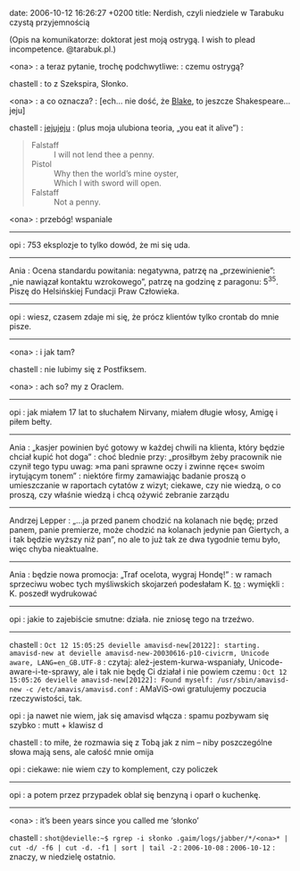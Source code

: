 date: 2006-10-12 16:26:27 +0200
title: Nerdish, czyli niedziele w Tarabuku czystą przyjemnością

(Opis na komunikatorze: doktorat jest moją ostrygą. I wish to plead incompetence. @tarabuk.pl.)

&lt;ona&gt;
: a teraz pytanie, trochę podchwytliwe:
: czemu ostrygą?

chastell
: to z Szekspira, Słonko.

&lt;ona&gt;
: a co oznacza?
: [ech… nie dość, że [Blake](troglodyta-byc '(troglodytą być)'), to jeszcze Shakespeare… jeju]

chastell
: [jejujeju](http://www.phrases.org.uk/bulletin_board/7/messages/121.html 'The Phrase Finder')
: (plus moja ulubiona teoria, „you eat it alive”)
: <blockquote lang='en'><dl><dt>Falstaff</dt><dd>I will not lend thee a penny.</dd><dt>Pistol</dt><dd>Why then the world’s mine oyster,</dd><dd>Which I with sword will open.</dd><dt>Falstaff</dt><dd>Not a penny.</dd></dl></blockquote>

&lt;ona&gt;
: przebóg! wspaniale

---

opi
: 753 eksplozje to tylko dowód, że mi się uda.

---

Ania
: Ocena standardu powitania: negatywna, patrzę na „przewinienie”: „nie nawiązał kontaktu wzrokowego”, patrzę na godzinę z paragonu: 5<sup>35</sup>. Piszę do Helsińskiej Fundacji Praw Człowieka.

---

opi
: wiesz, czasem zdaje mi się, że prócz klientów tylko crontab do mnie pisze.

---

&lt;ona&gt;
: i jak tam?

chastell
: nie lubimy się z Postfiksem.

&lt;ona&gt;
: ach so? my z Oraclem.

---

opi
: jak miałem 17 lat to słuchałem Nirvany, miałem długie włosy, Amigę i piłem bełty.

---

Ania
: „kasjer powinien być gotowy w każdej chwili na klienta, który będzie chciał kupić hot doga”
: choć blednie przy: „prosiłbym żeby pracownik nie czynił tego typu uwag: »ma pani sprawne oczy i zwinne ręce« swoim irytującym tonem”
: niektóre firmy zamawiając badanie proszą o umieszczanie w raportach cytatów z wizyt; ciekawe, czy nie wiedzą, o co proszą, czy właśnie wiedzą i chcą ożywić zebranie zarządu

---

Andrzej Lepper
: „…ja przed panem chodzić na kolanach nie będę; przed panem, panie premierze, może chodzić na kolanach jedynie pan Giertych, a i tak będzie wyższy niż pan”, no ale to już tak ze dwa tygodnie temu było, więc chyba nieaktualne.

---

Ania
: będzie nowa promocja: „Traf ocelota, wygraj Hondę!”
: w ramach sprzeciwu wobec tych myśliwskich skojarzeń podesłałam K. [to](wycinki/ocelot.jpg 'o, celot.')
: wymiękli
: K. poszedł wydrukować

---

opi
: jakie to zajebiście smutne: działa. nie zniosę tego na trzeźwo.

---

chastell
: `Oct 12 15:05:25 devielle amavisd-new[20122]: starting.  amavisd-new at devielle amavisd-new-20030616-p10-civicrm, Unicode aware, LANG=en_GB.UTF-8`
: czytaj: ależ-jestem-kurwa-wspaniały, Unicode-aware-i-te-sprawy, ale i tak nie będę Ci działał i nie powiem czemu
: `Oct 12 15:05:26 devielle amavisd-new[20122]: Found myself: /usr/sbin/amavisd-new -c /etc/amavis/amavisd.conf`
: AMaViS-owi gratulujemy poczucia rzeczywistości, tak.

opi
: ja nawet nie wiem, jak się amavisd włącza
: spamu pozbywam się szybko
: mutt + klawisz d

chastell
: to miłe, że rozmawia się z Tobą jak z nim – niby poszczególne słowa mają sens, ale całość mnie omija

opi
: ciekawe: nie wiem czy to komplement, czy policzek

---

opi
: a potem przez przypadek oblał się benzyną i oparł o kuchenkę.

---

&lt;ona&gt;
: it’s been years since you called me ‘słonko’

chastell
: `shot@devielle:~$ rgrep -i słonko .gaim/logs/jabber/*/<ona>* | cut -d/ -f6 | cut -d. -f1 | sort | tail -2`
: `2006-10-08`
: `2006-10-12`
: znaczy, w niedzielę ostatnio.

